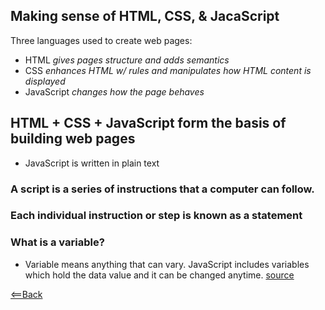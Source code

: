 ## Making sense of HTML, CSS, & JacaScript
Three languages used to create web pages:
- HTML *gives pages structure and adds semantics*
- CSS *enhances HTML w/ rules and manipulates how HTML content is displayed*
- JavaScript *changes how the page behaves*

## HTML + CSS + JavaScript form the basis of building web pages
- JavaScript is written in plain text

### A script is a series of instructions that a computer can follow.
### Each individual instruction or step is known as a statement

### What is a variable?
- Variable means anything that can vary. JavaScript includes variables which hold the data value and it can be changed anytime. [source](https://www.tutorialsteacher.com/javascript/javascript-variable#:~:text=Variable%20means%20anything%20that%20can,must%20have%20a%20unique%20name.)

[<==Back](README.md)
